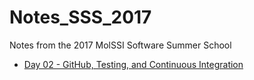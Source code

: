 # Notes_SSS_2017
Notes from the 2017 MolSSI Software Summer School

* [Day 02 - GitHub, Testing, and Continuous Integration](https://github.com/MolSSI-SSS/Notes_SSS_2017/blob/master/Day%2002%20-%20GitHub,%20Testing,%20and%20Continuous%20Integration.md)
